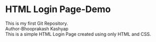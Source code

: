 # HTML Login Page-Demo
This is my first Git Repository.
<br>
Author-Bhooprakash Kashyap
<br>
This is a simple HTML Login Page created using only HTML and CSS.
